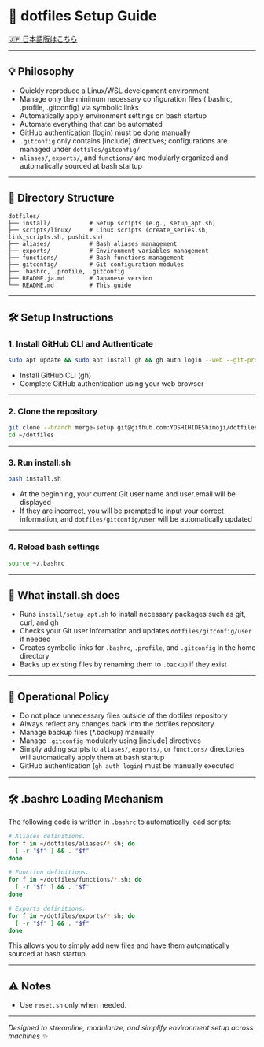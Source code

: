 # 🚀 dotfiles Setup Guide

[🇯🇵 日本語版はこちら](./README.ja.md)

---

## 💡 Philosophy

- Quickly reproduce a Linux/WSL development environment
- Manage only the minimum necessary configuration files (.bashrc, .profile, .gitconfig) via symbolic links
- Automatically apply environment settings on bash startup
- Automate everything that can be automated
- GitHub authentication (login) must be done manually
- `.gitconfig` only contains [include] directives; configurations are managed under `dotfiles/gitconfig/`
- `aliases/`, `exports/`, and `functions/` are modularly organized and automatically sourced at bash startup

---

## 📂 Directory Structure

```plaintext
dotfiles/
├── install/           # Setup scripts (e.g., setup_apt.sh)
├── scripts/linux/     # Linux scripts (create_series.sh, link_scripts.sh, pushit.sh)
├── aliases/           # Bash aliases management
├── exports/           # Environment variables management
├── functions/         # Bash functions management
├── gitconfig/         # Git configuration modules
├── .bashrc, .profile, .gitconfig
├── README.ja.md       # Japanese version
└── README.md          # This guide

```

---

## 🛠️ Setup Instructions

### 1. Install GitHub CLI and Authenticate

```bash
sudo apt update && sudo apt install gh && gh auth login --web --git-protocol ssh
```

- Install GitHub CLI (gh)
- Complete GitHub authentication using your web browser

---

### 2. Clone the repository

```bash
git clone --branch merge-setup git@github.com:YOSHIHIDEShimoji/dotfiles.git ~/dotfiles
cd ~/dotfiles
```

---

### 3. Run install.sh

```bash
bash install.sh
```

- At the beginning, your current Git user.name and user.email will be displayed
- If they are incorrect, you will be prompted to input your correct information, and `dotfiles/gitconfig/user` will be automatically updated

---

### 4. Reload bash settings

```bash
source ~/.bashrc
```

---

## 📜 What install.sh does

- Runs `install/setup_apt.sh` to install necessary packages such as git, curl, and gh
- Checks your Git user information and updates `dotfiles/gitconfig/user` if needed
- Creates symbolic links for `.bashrc`, `.profile`, and `.gitconfig` in the home directory
- Backs up existing files by renaming them to `.backup` if they exist

---

## 📖 Operational Policy

- Do not place unnecessary files outside of the dotfiles repository
- Always reflect any changes back into the dotfiles repository
- Manage backup files (*.backup) manually
- Manage `.gitconfig` modularly using [include] directives
- Simply adding scripts to `aliases/`, `exports/`, or `functions/` directories will automatically apply them at bash startup
- GitHub authentication (`gh auth login`) must be manually executed

---

## 🛠️ .bashrc Loading Mechanism

The following code is written in `.bashrc` to automatically load scripts:

```bash
# Aliases definitions.
for f in ~/dotfiles/aliases/*.sh; do
  [ -r "$f" ] && . "$f"
done

# Function definitions.
for f in ~/dotfiles/functions/*.sh; do
  [ -r "$f" ] && . "$f"
done

# Exports definitions.
for f in ~/dotfiles/exports/*.sh; do
  [ -r "$f" ] && . "$f"
done
```

This allows you to simply add new files and have them automatically sourced at bash startup.

---

## ⚠️ Notes

- Use `reset.sh` only when needed.

---

*Designed to streamline, modularize, and simplify environment setup across machines ✨*


